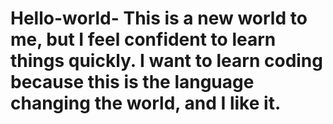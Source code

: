 # Hello-world- This is a new world to me, but I feel confident to learn things quickly. I want to learn coding because this is the language changing the world, and I like it.
